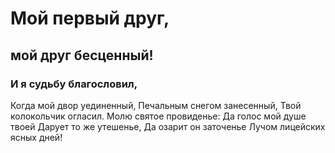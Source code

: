 # Мой первый друг, 

## мой друг бесценный! 

### И я судьбу благословил, 

Когда мой двор уединенный, Печальным снегом занесенный, Твой колокольчик огласил. Молю святое провиденье: Да голос мой душе твоей Дарует то же утешенье, Да озарит он заточенье Лучом лицейских ясных дней!
